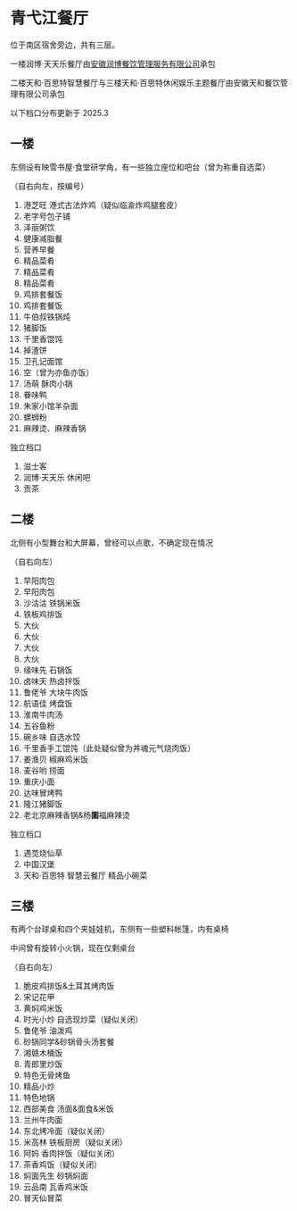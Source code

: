 # 青弋江餐厅

<HelpUs content="完善其他商家、窗口的评测和图片" />

位于南区宿舍旁边，共有三层。

一楼润博·天天乐餐厅由[安徽润博餐饮管理服务有限公司](http://www.ahrbo.net/)承包

二楼天和·百思特智慧餐厅与三楼天和·百思特休闲娱乐主题餐厅由安徽天和餐饮管理有限公司承包

以下档口分布更新于 2025.3

## 一楼

东侧设有映雪书屋·食堂研学角，有一些独立座位和吧台（曾为称重自选菜）

（自右向左，按编号）

1. 港芝旺 港式古法炸鸡（疑似临渝炸鸡腿套皮）
2. 老字号包子铺
3. 泽丽粥饮
4. 健康减脂餐
5. 营养早餐
6. 精品菜肴
7. 精品菜肴
8. 精品菜肴
9. 鸡排套餐饭
10. 鸡排套餐饭
11. 牛伯叔铁锅炖
12. 猪脚饭
13. 千里香馄饨
14. 掉渣饼
15. 卫孔记面馆
16. 空（曾为亦鱼亦饭）
17. 汤萌 酥肉小锅
18. 眷味鸭
19. 朱家小馆羊杂面
20. 螺蛳粉
21. 麻辣烫、麻辣香锅

独立档口

1. 滋士客
2. 润博·天天乐 休闲吧
3. 贡茶

## 二楼

北侧有小型舞台和大屏幕，曾经可以点歌，不确定现在情况

（自右向左）

1. 早阳肉包
2. 早阳肉包
3. 沙沽沽 铁锅米饭
4. 铁板鸡排饭
5. 大伙
6. 大伙
7. 大伙
8. 大伙
9. 缘味先 石锅饭
10. 卤味天 热卤拌饭
11. 鲁佬爷 大块牛肉饭
12. 航语佳 烤盘饭
13. 淮南牛肉汤
14. 五谷鱼粉
15. 碗乡味 自选水饺
16. 千里香手工馄饨（此处疑似曾为丼魂元气烧肉饭）
17. 姜渔贝 椒麻鸡米饭
18. 麦谷哟 捞面
19. 重庆小面
20. 达味冒烤鸭
21. 隆江猪脚饭
22. 老北京麻辣香锅&杨**圍**福麻辣烫

独立档口

1. 遇苋烧仙草
2. 中国汉堡
3. 天和·百思特 智慧云餐厅 精品小碗菜

## 三楼

有两个台球桌和四个夹娃娃机，东侧有一些塑料帐篷，内有桌椅

中间曾有旋转小火锅，现在仅剩桌台

（自右向左）

1. 脆皮鸡排饭&土耳其烤肉饭
2. 宋记花甲
3. 黄焖鸡米饭
4. 时光小炒 自选现炒菜（疑似关闭）
5. 鲁佬爷 油泼鸡
6. 砂锅同学&砂锅骨头汤套餐
7. 湘赣木桶饭
8. 青郎里炒饭
9. 特色无骨烤鱼
10. 精品小炒
11. 特色地锅
12. 西部美食 汤面&面食&米饭
13. 兰州牛肉面
14. 东北烤冷面（疑似关闭）
15. 米高林 铁板厨房（疑似关闭）
16. 阿妈 香肉拌饭（疑似关闭）
17. 茶香鸡饭（疑似关闭）
18. 焖面先生 砂锅焖面
19. 云品南 瓦香鸡米饭
20. 冒天仙冒菜
